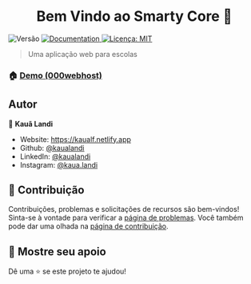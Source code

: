 <h1 align="center">Bem Vindo ao Smarty Core 👋</h1>
<p>
  <img alt="Versão" src="https://img.shields.io/badge/version-1.0-blue.svg?cacheSeconds=2592000" />
  <a href="https://github.com/kaualandi/smarty-pro/wiki" target="_blank">
    <img alt="Documentation" src="https://img.shields.io/badge/documentation-yes-brightgreen.svg" />
  </a>
  <a href="#" target="_blank">
    <img alt="Licença: MIT" src="https://img.shields.io/badge/License-MIT-yellow.svg" />
  </a>
</p>

> Uma aplicação web para escolas

### 🏠 [Demo (000webhost)](http://kaualf.000webhostapp.com/)

## Autor

👤 **Kauã Landi**

* Website: https://kaualf.netlify.app
* Github: [@kaualandi](https://github.com/kaualandi)
* LinkedIn: [@kaualandi](https://linkedin.com/in/kaualandi)
* Instagram: [@kaua.landi](https://www.instagram.com/kaua.landi/)

## 🤝 Contribuição

Contribuições, problemas e solicitações de recursos são bem-vindos! <br/> Sinta-se à vontade para verificar a [página de problemas](https://github.com/kaualandi/smarty-pro/issues). Você também pode dar uma olhada na [página de contribuição](https://github.com/kaualandi/smarty-pro/pulls).

## 🥰 Mostre seu apoio

Dê uma ⭐️ se este projeto te ajudou!
